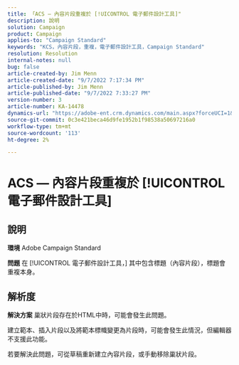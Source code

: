 ```yaml
---
title: 「ACS — 內容片段重複於 [!UICONTROL 電子郵件設計工具]"
description: 說明
solution: Campaign
product: Campaign
applies-to: "Campaign Standard"
keywords: "KCS，內容片段，重複，電子郵件設計工具，Campaign Standard"
resolution: Resolution
internal-notes: null
bug: false
article-created-by: Jim Menn
article-created-date: "9/7/2022 7:17:34 PM"
article-published-by: Jim Menn
article-published-date: "9/7/2022 7:33:27 PM"
version-number: 3
article-number: KA-14478
dynamics-url: "https://adobe-ent.crm.dynamics.com/main.aspx?forceUCI=1&pagetype=entityrecord&etn=knowledgearticle&id=2ce9b3b5-e12e-ed11-9db1-0022480866ad"
source-git-commit: 0c3e421beca46d9fe1952b1f98538a50697216a0
workflow-type: tm+mt
source-wordcount: '113'
ht-degree: 2%

---
```


# ACS — 內容片段重複於 [!UICONTROL 電子郵件設計工具]

## 說明


<b>環境</b>
Adobe Campaign Standard

<b>問題</b>
在 [!UICONTROL 電子郵件設計工具，] 其中包含標題（內容片段），標題會重複本身。


## 解析度


<b>解決方案</b>
巢狀片段存在於HTML中時，可能會發生此問題。

建立範本、插入片段以及將範本標幟變更為片段時，可能會發生此情況，但編輯器不支援此功能。

若要解決此問題，可從草稿重新建立內容片段，或手動移除巢狀片段。
